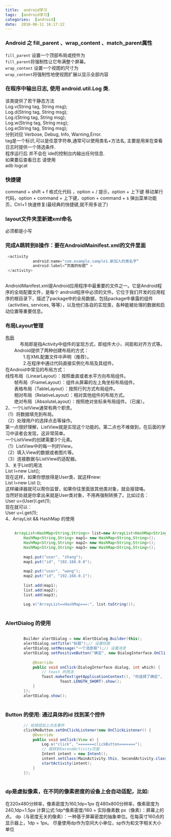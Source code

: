 ```yaml
---
title:  android学习
tags:  [android学习]
categories:  [android]
date:  2018-06-11 16:17:22
---
```



<!--2014、11、12-->

### Android 之 fill_parent 、wrap_content 、match_parent属性

`fill_parent` 设置一个顶部布局或控件为  
`fill_parent`将强制性让它布满整个屏幕。  
`wrap_content` 设置一个视图的尺寸为  
`wrap_content`将强制性地使视图扩展以显示全部内容

### 在程序中输出日志, 使用 android.util.Log 类. 

该类提供了若干静态方法   
Log.v(String tag, String msg);   
Log.d(String tag, String msg);   
Log.i(String tag, String msg);   
Log.w(String tag, String msg);   
Log.e(String tag, String msg);   
分别对应 Verbose, Debug, Info, Warning,Error.   
tag是一个标识,可以是任意字符串,通常可以使用类名+方法名, 主要是用来在查看日志时提供一个筛选条件.   
程序运行后 并不会在 ide的控制台内输出任何信息.   
如果要后查看日志 请使用   
adb logcat  

### 快捷键 
command + shift + f 格式化代码 ，option + / 提示，option + 上下键 移动某行代码，option + command + 上下键，option + command + s  弹出菜单功能页，Ctrl+1 快速修复(最经典的快捷键,就不用多说了)

### layout文件夹里新建xml命名

必须都是小写
  
### 完成A跳转到B操作：要在AndroidMainifest.xml的文件里面

``` java
 <activity
            android:name="com.example.sample1.新加入的类名字”
            android:label=“页面的标题” >
 </activity>
 
```     
   
AndroidManifest.xml是Android应用程序中最重要的文件之一。它是Android程序的全局配置文件，是每个 android程序中必须的文件。它位于我们开发的应用程序的根目录下，描述了package中的全局数据，包括package中暴露的组件 （activities, services, 等等），以及他们各自的实现类，各种能被处理的数据和启动位置等重要信息。
  

<!--2014、11、13-->

### 布局Layout管理

[布局](http://www.cnblogs.com/mengdd/archive/2012/12/19/2825382.html)  
 　
 　　布局即是指Activity中组件的呈现方式，即组件大小、间距和对齐方式等。  
　　Android提供了两种创建布局的方式：  
　　　　1.在XML配置文件中声明（推荐）。  
　　　　2.在程序中通过代码直接实例化布局及其组件。  
在Android中常见的布局方式：  
线性布局（LinearLayout）：按照垂直或者水平方向布局组件。  
　　帧布局（FrameLayout）：组件从屏幕的左上角坐标布局组件。  
　　表格布局（TableLayout）：按照行列方式布局组件。  
　　相对布局（RelativeLayout）：相对其他组件的布局方式。  
　　绝对布局（AbsoluteLayout）：按照绝对坐标来布局组件。（已废）。  
2、一个ListView通常有两个职责。  
（1）将数据填充到布局。  
（2）处理用户的选择点击等操作。  
第一点很好理解，ListView就是实现这个功能的。第二点也不难做到，在后面的学习中读者会发现，这非常简单。  
一个ListView的创建需要3个元素。  
（1）ListView中的每一列的View。  
（2）填入View的数据或者图片等。  
（3）连接数据与ListView的适配器。  
3、关于List<E>的用法  
List l=new List();  
 现在这样，如果你想放得是User类，就这样new:  
 List <User> l=new List <User>();  
 这样编译器就可以帮你监督，如果你往里面放其他类对象，就会报错咯。  
 当然好处就是你拿出来就是User类对象，不用再强制转换了。比如过去：  
 User u=(User)l.get(1);  
 现在就可以：  
 User u=l.get(1);  
4、ArrayList && HashMap 的使用 

``` java
 
 	ArrayList<HashMap<String,String>> list=new ArrayList<HashMap<String,String>>();  
        HashMap<String,String> map1= new HashMap<String,String>();  
        HashMap<String,String> map2= new HashMap<String,String>();  
        HashMap<String,String> map3= new HashMap<String,String>();  
          
        map1.put("user", "zhang");  
        map1.put("id", "192.168.0.0");  
          
        map2.put("user", "wang");  
        map2.put("id", "192.168.0.1");  
          
        list.add(map1);  
        list.add(map2);  
        list.add(map3); 
        
        Log.v("ArrayList==HashMap===:", list.toString());
        
``` 

### AlertDialog 的使用
 		 
``` java
		 
 		Builder alertDialog = new AlertDialog.Builder(this);
 		alertDialog.setTitle("标题");// 设置标题
 		alertDialog.setMessage("一个消息框");// 设置消息
 		alertDialog.setPositiveButton("确定", new DialogInterface.OnClickListener() {
 			
 			@Override
 			public void onClick(DialogInterface dialog, int which) {
 				// toast 的用法
 				Toast.makeText(getApplicationContext(), "你选择了确定",
 					    Toast.LENGTH_SHORT).show();
 			}
 		});
 		alertDialog.show();
 		
```		

### Button 的使用: 通过具体的id 找到某个控件

``` java
        // 给按钮加上点击事件
        clickMeButton.setOnClickListener(new OnClickListener() {
            @Override
            public void onClick(View v) {
                Log.v("click", "=======clickButton=======");
                // 跳转到SecondActivity页面
                Intent intent = new Intent();
                intent.setClass(MainActivity.this, SecondActivity.class);
                startActivity(intent);
            }
        });
        
```     

### dp是虚拟像素，在不同的像素密度的设备上会自动适配，比如:

在320x480分辨率，像素密度为160,1dp=1px
在480x800分辨率，像素密度为240,1dp=1.5px
计算公式:1dp*像素密度/160 = 实际像素数
px（像素）：屏幕上的点。
dp（与密度无关的像素）：一种基于屏幕密度的抽象单位。在每英寸160点的显示器上，1dp = 1px。
尽量使用dp作为空间大小单位，sp作为和文字相关大小单位 

 
